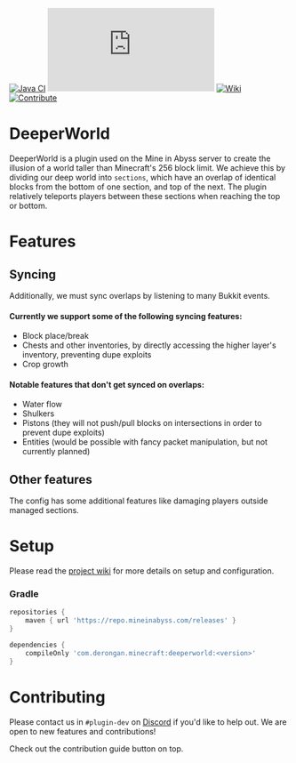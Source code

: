 [![Java CI](https://github.com/MineInAbyss/DeeperWorld/actions/workflows/main.yml/badge.svg)](https://github.com/MineInAbyss/DeeperWorld/actions/workflows/main.yml)
[![Package](https://badgen.net/maven/v/metadata-url/repo.mineinabyss.com/releases/com/mineinabyss/deeperworld/maven-metadata.xml)](https://repo.mineinabyss.com/releases/com/mineinabyss/deeperworld)
[![Wiki](https://badgen.net/badge/color/Project%20Wiki/purple?icon=wiki&label)](https://wiki.mineinabyss.com/deeperworld)
[![Contribute](https://shields.io/badge/Contribute-e57be5?logo=github%20sponsors&style=flat&logoColor=white)](https://wiki.mineinabyss.com/contribute)

# DeeperWorld

DeeperWorld is a plugin used on the Mine in Abyss server to create the illusion of a world taller than Minecraft's 256
block limit. We achieve this by dividing our deep world into `sections`, which have an overlap of identical blocks from
the bottom of one section, and top of the next. The plugin relatively teleports players between these sections when
reaching the top or bottom.

# Features

## Syncing

Additionally, we must sync overlaps by listening to many Bukkit events.

#### Currently we support some of the following syncing features:

- Block place/break
- Chests and other inventories, by directly accessing the higher layer's inventory, preventing dupe exploits
- Crop growth

#### Notable features that don't get synced on overlaps:

- Water flow
- Shulkers
- Pistons (they will not push/pull blocks on intersections in order to prevent dupe exploits)
- Entities (would be possible with fancy packet manipulation, but not currently planned)

## Other features

The config has some additional features like damaging players outside managed sections.

# Setup

Please read the [project wiki](https://wiki.mineinabyss.com/deeperworld/) for more details on setup and
configuration.

### Gradle

```groovy
repositories {
    maven { url 'https://repo.mineinabyss.com/releases' }
}

dependencies {
    compileOnly 'com.derongan.minecraft:deeperworld:<version>'
}
```

# Contributing

Please contact us in `#plugin-dev` on [Discord](https://discord.gg/QXPCk2y) if you'd like to help out. We are open to
new features and contributions!

Check out the contribution guide button on top.
